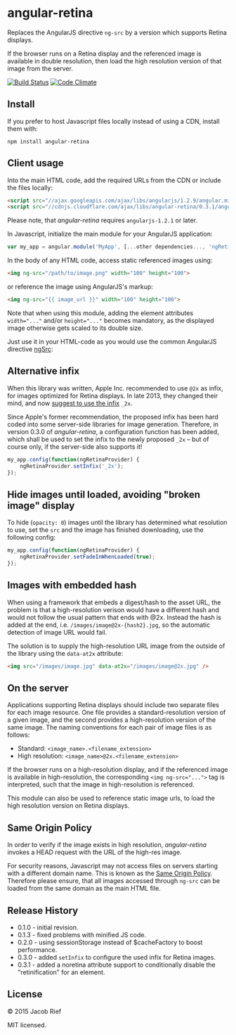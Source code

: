 # angular-retina

Replaces the AngularJS directive ```ng-src``` by a version which supports Retina displays.

If the browser runs on a Retina display and the referenced image is available in double
resolution, then load the high resolution version of that image from the server.

[![Build Status](https://travis-ci.org/jrief/angular-retina.png)](https://travis-ci.org/jrief/angular-retina)
[![Code Climate](https://codeclimate.com/github/jrief/angular-retina/badges/gpa.svg)](https://codeclimate.com/github/jrief/angular-retina)

## Install
If you prefer to host Javascript files locally instead of using a CDN, install them with:

```npm install angular-retina```

[min]: https://raw.github.com/jrief/angular-retina/master/dist/angular-retina.min.js
[max]: https://raw.github.com/jrief/angular-retina/master/dist/angular-retina.js

## Client usage
Into the main HTML code, add the required URLs from the CDN or include the files locally:

```html
<script src="//ajax.googleapis.com/ajax/libs/angularjs/1.2.9/angular.min.js"></script>
<script src="//cdnjs.cloudflare.com/ajax/libs/angular-retina/0.3.1/angular-retina.min.js"></script>
```
Please note, that *angular-retina* requires ```angularjs-1.2.1``` or later.

In Javascript, initialize the main module for your AngularJS application:

```javascript
var my_app = angular.module('MyApp', [...other dependencies..., 'ngRetina']);
```

In the body of any HTML code, access static referenced images using:

```html
<img ng-src="/path/to/image.png" width="100" height="100">
```

or reference the image using AngularJS's markup:

```html
<img ng-src="{{ image_url }}" width="100" height="100">
```

Note that when using this module, adding the element attributes ```width="..."```
and/or ```height="..."``` becomes mandatory, as the displayed image
otherwise gets scaled to its double size.

Just use it in your HTML-code as you would use the common AngularJS directive
[ngSrc](http://docs.angularjs.org/api/ng.directive:ngSrc):

## Alternative infix
When this library was written, Apple Inc. recommended to use ```@2x``` as infix, for images
optimized for Retina displays. In late 2013, they changed their mind, and now
[suggest to use the infix](https://developer.apple.com/library/safari/documentation/NetworkingInternet/Conceptual/SafariImageDeliveryBestPractices/ServingImagestoRetinaDisplays/ServingImagestoRetinaDisplays.html) ```_2x```.

Since Apple's former recommendation, the proposed infix has been hard coded into some server-side
libraries for image generation. Therefore, in version 0.3.0 of *angular-retina*, a configuration function
has been added, which shall be used to set the infix to the newly proposed ```_2x``` – but of course
only, if the server-side also supports it!

```javascript
my_app.config(function(ngRetinaProvider) {
    ngRetinaProvider.setInfix('_2x');
});
```

## Hide images until loaded, avoiding "broken image" display
To hide (`opacity: 0`) images until the library has determined what resolution to use, set the `src` and the image has finished downloading, use the following config:

```javascript
my_app.config(function(ngRetinaProvider) {
    ngRetinaProvider.setFadeInWhenLoaded(true);
});
```

## Images with embedded hash

When using a framework that embeds a digest/hash to the asset URL, the problem
is that a high-resolution verison would have a different hash and would not follow the
usual pattern that ends with @2x. Instead the hash is added at the end, i.e.
`/images/image@2x-{hash2}.jpg`, so the automatic detection of image URL would fail.

The solution is to supply the high-resolution URL image from the outside of the library
using the `data-at2x` attribute:

```html
<img src="/images/image.jpg" data-at2x="/images/image@2x.jpg" />
```

## On the server
Applications supporting Retina displays should include two separate files for
each image resource. One file provides a standard-resolution version of a given
image, and the second provides a high-resolution version of the same image.
The naming conventions for each pair of image files is as follows:
+ Standard: ```<image_name>.<filename_extension>```
+ High resolution: ```<image_name>@2x.<filename_extension>```

If the browser runs on a high-resolution display, and if the referenced image
is available in high-resolution, the corresponding ```<img ng-src="...">``` tag
is interpreted, such that the image in high-resolution is referenced.

This module can also be used to reference static image urls, to load the
high resolution version on Retina displays.

## Same Origin Policy
In order to verify if the image exists in high resolution, *angular-retina* invokes
a HEAD request with the URL of the high-res image.

For security reasons, Javascript may not access files on servers starting with a
different domain name. This is known as the
[Same Origin Policy](http://www.w3.org/Security/wiki/Same_Origin_Policy).
Therefore please ensure, that all images accessed through ```ng-src``` can be loaded
from the same domain as the main HTML file.

## Release History
+ 0.1.0 - initial revision.
+ 0.1.3 - fixed problems with minified JS code.
+ 0.2.0 - using sessionStorage instead of $cacheFactory to boost performance.
+ 0.3.0 - added ```setInfix``` to configure the used infix for Retina images.
+ 0.3.1 - added a noretina attribute support to conditionally disable the "retinification" for an element.

## License
&copy; 2015 Jacob Rief

MIT licensed.
